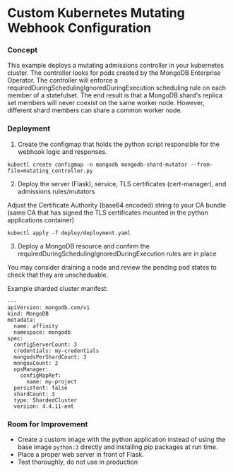 # Custom Kubernetes Mutating Webhook Configuration

### Concept

This example deploys a mutating admissions controller in your kubernetes cluster.  The controller looks for pods created by the MongoDB Enterprise Operator.  The controller will enforce a requiredDuringSchedulingIgnoredDuringExecution scheduling rule on each member of a statefulset.  The end result is that a MongoDB shard's replica set members will never coexist on the same worker node.  However, different shard members can share a common worker node.

### Deployment

1. Create the configmap that holds the python script responsible for the webhook logic and responses.

```
kubectl create configmap -n mongodb mongodb-shard-mutator --from-file=mutating_controller.py
```

2. Deploy the server (Flask), service, TLS certificates (cert-manager), and admissions rules/mutators

Adjust the Certificate Authority (base64 encoded) string to your CA bundle (same CA that has signed the TLS certificates mounted in the python applications container)

```
kubectl apply -f deploy/deployment.yaml
```

3. Deploy a MongoDB resource and confirm the requiredDuringSchedulingIgnoredDuringExecution rules are in place

You may consider draining a node and review the pending pod states to check that they are unscheduable.

Example sharded cluster manifest:
```
---
apiVersion: mongodb.com/v1
kind: MongoDB
metadata:
  name: affinity
  namespace: mongodb
spec:
  configServerCount: 3
  credentials: my-credentials
  mongodsPerShardCount: 3
  mongosCount: 2
  opsManager:
    configMapRef:
      name: my-project
  persistent: false
  shardCount: 3
  type: ShardedCluster
  version: 4.4.11-ent
```

### Room for Improvement

- Create a custom image with the python application instead of using the base image `python:3` directly and installing pip packages at run time.
- Place a proper web server in front of Flask.
- Test thoroughly, do not use in production

